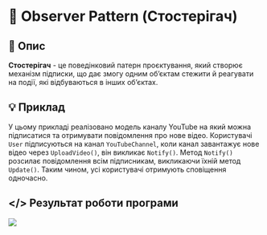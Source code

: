 ﻿# 🔗 Observer Pattern (Стостерігач)
## 💬 Опис
**Стостерігач** - це поведінковий патерн проєктування, який створює механізм підписки, що дає змогу одним об’єктам стежити й реагувати на події, які відбуваються в інших об’єктах.
## 💡 Приклад
У цьому прикладі реалізовано модель каналу YouTube на який можна підписатися та отримувати повідомлення про нове відео.
Користувачі ```User``` підписуються на канал ```YouTubeChannel```, коли канал завантажує нове відео через ```UploadVideo()```, він викликає ```Notify()```. Метод ```Notify()``` розсилає повідомлення всім підписникам, викликаючи їхній метод ```Update()```. Таким чином, усі користувачі отримують сповіщення одночасно.
## </> Результат роботи програми
![](https://github.com/user-attachments/assets/abc4667e-8b5f-4c76-a26e-6c149a940d5e)
